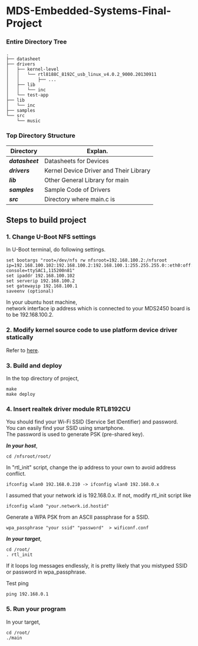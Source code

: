 # MDS-Embedded-Systems-Final-Project

### Entire Directory Tree
```
.
├── datasheet
├── drivers
│   ├── kernel-level
│   │   └── rtl8188C_8192C_usb_linux_v4.0.2_9000.20130911
│   │       ├── ...
│   ├── lib
│   │   └── inc
│   └── test-app
├── lib
│   └── inc
├── samples
└── src
    └── music

```

### Top Directory Structure ###
Directory | Explan.
----------|------------
***datasheet*** | Datasheets for Devices
***drivers*** | Kernel Device Driver and Their Library
***lib*** | Other General Library for main
***samples*** | Sample Code of Drivers
***src*** | Directory where main.c is

## Steps to build project ##
### 1. Change U-Boot NFS settings ###
In U-Boot terminal, do following settings.
```
set bootargs "root=/dev/nfs rw nfsroot=192.168.100.2:/nfsroot ip=192.168.100.102:192.168.100.2:192.168.100.1:255.255.255.0::eth0:off:netmask=255.255.255.0 console=ttySAC1,115200n81"
set ipaddr 192.168.100.102
set serverip 192.168.100.2
set gatewayip 192.168.100.1
saveenv (optional)
```

In your ubuntu host machine,    
network interface ip address which is connected to your MDS2450 board is to be 192.168.100.2.

### 2. Modify kernel source code to use platform device driver statically ###
Refer to [here](https://github.com/hogimn/MDS-Embedded-Systems-Final-Project/tree/main/drivers).

### 3. Build and deploy ###
In the top directory of project,
```
make
make deploy
```

### 4. Insert realtek driver module RTL8192CU ###
You should find your Wi-Fi SSID (Service Set IDentifier) and password.    
You can easily find your SSID using smartphone.    
The password is used to generate PSK (pre-shared key).    

***In your host***,
```
cd /nfsroot/root/
```

In "rtl_init" script,
change the ip address to your own to avoid address conflict.
```
ifconfig wlan0 192.168.0.210 -> ifconfig wlan0 192.168.0.x
```

I assumed that your network id is 192.168.0.x.
If not, modify rtl_init script like
```
ifconfig wlan0 "your.network.id.hostid"
```

Generate a WPA PSK from an ASCII passphrase for a SSID.
```
wpa_passphrase "your ssid" "password"  > wificonf.conf
```

***In your target***,
```
cd /root/
. rtl_init
```
If it loops log messages endlessly, it is pretty likely that you mistyped SSID or password in wpa_passphrase.

Test ping 
```
ping 192.168.0.1
```
### 5. Run your program ###
In your target,
```
cd /root/
./main
```
